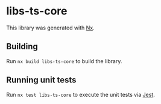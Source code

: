 # libs-ts-core

This library was generated with [Nx](https://nx.dev).

## Building

Run `nx build libs-ts-core` to build the library.

## Running unit tests

Run `nx test libs-ts-core` to execute the unit tests via [Jest](https://jestjs.io).
